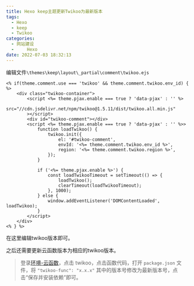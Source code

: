 ```yaml
---
title: Hexo keep主题更新Twikoo为最新版本
tags:
  - Hexo
  - keep
  - Twikoo
categories:
  - 网站建设
  - 	Hexo
date: 2022-07-03 18:32:13
---
```


编辑文件`\themes\keep\layout\_partial\comment\twikoo.ejs` 

```ejs
<% if(theme.comment.use === 'twikoo' && theme.comment.twikoo.env_id) { %>
    <div class="twikoo-container">
        <script <%= theme.pjax.enable === true ? 'data-pjax' : '' %>
                src="//cdn.jsdelivr.net/npm/twikoo@1.5.11/dist/twikoo.all.min.js"
        ></script>
        <div id="twikoo-comment"></div>
        <script <%= theme.pjax.enable === true ? 'data-pjax' : '' %>>
            function loadTwikoo() {
                twikoo.init({
                    el: '#twikoo-comment',
                    envId: '<%= theme.comment.twikoo.env_id %>',
                    region: '<%= theme.comment.twikoo.region %>',
                });
            }

            if ('<%= theme.pjax.enable %>') {
                const loadTwikooTimeout = setTimeout(() => {
                    loadTwikoo();
                    clearTimeout(loadTwikooTimeout);
                }, 1000);
            } else {
                window.addEventListener('DOMContentLoaded', loadTwikoo);
            }
        </script>
    </div>
<% } %>
```

在这里编辑twikoo版本即可。

之后还需要更新云函数版本为相应的twikoo版本。

> 登录[环境-云函数](https://console.cloud.tencent.com/tcb/scf/index)，点击 twikoo，点击函数代码，打开 `package.json` 文件，将 `"twikoo-func": "x.x.x"` 其中的版本号修改为最新版本号，点击“保存并安装依赖”即可。

